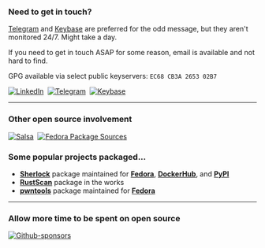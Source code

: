 <!--<h2 padding="0">$ whoami
</h2>-->

<!--
<div align="right">
  <img alt="Debian" width="30px" height="30px" src="https://github.com/devicons/devicon/raw/master/icons/debian/debian-original.svg" />
  <img alt="Fedora" width="30px" height="30px" src="https://raw.githubusercontent.com/devicons/devicon/develop/icons/fedora/fedora-plain.svg" />
  <img alt="Python" width="30px" height="30px" src="https://raw.githubusercontent.com/devicons/devicon/develop/icons/python/python-original.svg" />
</div>
-->


<h3>Need to get in touch?
<!-- <a href="https://t.me/ppfeister">
<img align="right" alt="Telegram" src="https://img.shields.io/badge/Telegram-2CA5E0?style=for-the-badge&logo=telegram&logoColor=white)" />
</a> -->
<!--<a href="https://t.me/ppfeister">
<img align="right" alt="Keybase" src="https://img.shields.io/badge/Keybase-ff7300?style=for-the-badge&logo=keybase&logoColor=white" />-->
</a>
</h3>

[Telegram][Telegram] and [Keybase][Keybase] are preferred for the odd message, but they aren't monitored 24/7. Might take a day.

If you need to get in touch ASAP for some reason, email is available and not hard to find.

GPG available via select public keyservers: `EC68 CB3A 2653 02B7`

[![LinkedIn](https://img.shields.io/badge/LinkedIn-0077B5?style=for-the-badge&logo=linkedin&logoColor=white)][LinkedIn]
&nbsp;[![Telegram](https://img.shields.io/badge/Telegram-24A1DE?style=for-the-badge&logo=telegram&logoColor=white)][Telegram]
&nbsp;[![Keybase](https://img.shields.io/badge/Keybase-ff7300?style=for-the-badge&logo=keybase&logoColor=white)][Keybase]

___

<h3>
Other open source involvement
<!--
<a href="">
<img align="right" src="" />
</a>
<a href="">
<img align="right" src="" />
</a>
-->
</h3>

<!--[![GitLab](https://img.shields.io/badge/gitlab-%23181717.svg?style=for-the-badge&logo=gitlab&logoColor=white)][GitLab]-->
[![Salsa](https://img.shields.io/badge/Debian%20Salsa-D70A53.svg?style=for-the-badge&logo=debian&logoColor=white)][Debian Salsa]
&nbsp;[![Fedora Package Sources](https://img.shields.io/badge/Fedora%20Packages-3c6eb4.svg?style=for-the-badge&logo=fedora&logoColor=white)][Fedora Pagure]
<!--&nbsp;[![Pagure](https://img.shields.io/badge/Pagure-7968b6.svg?style=for-the-badge&logo=redhat&logoColor=white)][Pagure]-->

### Some popular projects packaged...

- [__Sherlock__][sherlock-github] package maintained for [__Fedora__][sherlock-fedora], [__DockerHub__][sherlock-dockerhub], and [__PyPI__][sherlock-pypi]
- [__RustScan__][rustscan-github] package in the works
- [__pwntools__][pwntools-github] package maintained for [__Fedora__][pwntools-fedora]

<!--
___

<p align="left">
    <img src="https://github-profile-trophy.vercel.app/?username=ppfeister&no-frame=true&no-bg=true&theme=nord&margin-w=20&rank=SECRET,SSS,SS,S,AAA,AA,A" alt="Trophies GitHub" />
</p>
-->
___

<h3>
Allow more time to be spent on open source
</h3>

[![Github-sponsors](https://img.shields.io/badge/sponsor-30363D?style=for-the-badge&logo=GitHub-Sponsors&logoColor=#EA4AAA)][GitHub Sponsors]


<!-- Outbound -->

[Telegram]: https://t.me/ppfeister
[LinkedIn]: https://www.linkedin.com/in/paulpfeister/
[Keybase]: https://keybase.io/ppfeister
[GitLab]: https://gitlab.com/ppfeister
[Debian Salsa]: https://salsa.debian.org/ppfeister
[Pagure]: https://pagure.io/user/ppfeister
[Fedora Pagure]: https://src.fedoraproject.org/user/ppfeister/projects
[GitHub Sponsors]: https://github.com/sponsors/ppfeister

[sherlock-github]: https://github.com/sherlock-project/sherlock
[sherlock-fedora]: https://src.fedoraproject.org/rpms/sherlock-project
[sherlock-dockerhub]: https://hub.docker.com/r/sherlock/sherlock
[sherlock-pypi]: https://pypi.org/project/sherlock-project/

[rustscan-github]: https://github.com/RustScan/RustScan
[rustscan-fedora]: https://src.fedoraproject.org/rpms/rustscan

[pwntools-github]: https://github.com/Gallopsled/pwntools
[pwntools-fedora]: https://src.fedoraproject.org/rpms/python-pwntools

<!-- Saved assets

![Fedora](https://img.shields.io/badge/Fedora-294172?style=for-the-badge&logo=fedora&logoColor=white)
![Debian](https://img.shields.io/badge/Debian-D70A53?style=for-the-badge&logo=debian&logoColor=white)
![Python](https://img.shields.io/badge/python-3670A0?style=for-the-badge&logo=python&logoColor=ffdd54)
![Go](https://img.shields.io/badge/go-%2300ADD8.svg?style=for-the-badge&logo=go&logoColor=white)

-->
